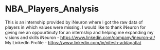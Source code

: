 # NBA_Players_Analysis
This is an internship provided by iNeuron where I got the raw data of players in which values were missing.
I would like to thank iNeuron for giving me an oppourtinuty for an internship and helping me expanding my visions and skills
iNeuron - https://www.linkedin.com/company/ineuron-ai/
My LinkedIn Profile - https://www.linkedin.com/in/nitesh-addagatla/

